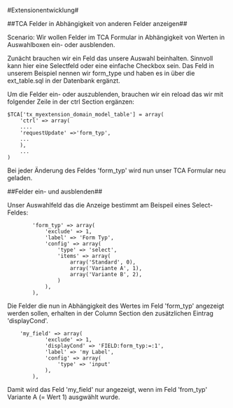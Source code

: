 #Extensionentwicklung#

##TCA Felder in Abhängigkeit von anderen Felder anzeigen##

Scenario: Wir wollen Felder im TCA Formular in Abhängigkeit von Werten in Auswahlboxen ein- oder ausblenden.

Zunächt brauchen wir ein Feld das unsere Auswahl beinhalten. Sinnvoll kann hier eine Selectfeld oder eine einfache Checkbox sein. Das Feld in unserem Beispiel nennen wir form_type und haben es in über die ext_table.sql in der Datenbank ergänzt.

Um die Felder ein- oder auszublenden, brauchen wir ein reload das wir mit folgender Zeile in der ctrl Section ergänzen:

````
$TCA['tx_myextension_domain_model_table'] = array(
    'ctrl' => array(
    ....
    'requestUpdate' =>'form_typ',
    ...
    ),
    ...
)
````   
  
Bei jeder Änderung des Feldes 'form_typ' wird nun unser TCA Formular neu geladen.

##Felder ein- und ausblenden##

Unser Auswahlfeld das die Anzeige bestimmt am Beispeil eines Select-Feldes:

````
        'form_typ' => array(
            'exclude' => 1,
            'label' => 'Form Typ',
            'config' => array(
                'type' => 'select',
                'items' => array(
                    array('Standard', 0),
                    array('Variante A', 1),
                    array('Variante B', 2),
                )
            ),
        ),
````

Die Felder die nun in Abhängigkeit des Wertes im Feld 'form_typ' angezeigt werden sollen, erhalten in der Column Section den zusätzlichen Eintrag 'displayCond'.

````
    'my_field' => array(
            'exclude' => 1,
            'displayCond' => 'FIELD:form_typ:=:1',
            'label' => 'my Label',
            'config' => array(
                'type' => 'input'
            ),
        ),
````

Damit wird das Feld 'my_field' nur angezeigt, wenn im Feld 'from_typ' Variante A (= Wert 1) ausgwählt wurde. 
